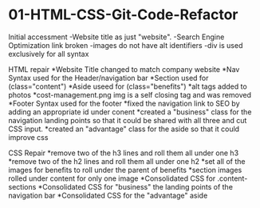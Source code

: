 # 01-HTML-CSS-Git-Code-Refactor

Initial accessment 
-Website title as just "website".
-Search Engine Optimization link broken
-images do not have alt identifiers
-div is used exclusively for all syntax

HTML repair
*Website Title changed to match company website
*Nav Syntax used for the Header/navigation bar
*Section used for (class="content")
*Aside useed for (class="benefits")
*alt tags added to photos
*cost-management.png img is a self closing tag and </img> was removed
*Footer Syntax used for the footer
*fixed the navigation link to SEO by adding an appropriate id under conent
*created a "business" class for the navigation landing points so that it could be shared with all three and cut CSS input.
*created an "advantage" class for the aside so that it could improve css

CSS Repair
*remove two of the h3 lines and roll them all under one h3
*remove two of the h2 lines and roll them all under one h2
*set all of the images for benefits to roll under the parent of benefits
*section images rolled under content for only one image
*Consolidated CSS for .content-sections
*Consolidated CSS for "business" the landing points of the navigation bar
*Consolidated CSS for the "advantage" aside



